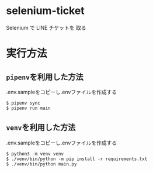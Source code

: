 # selenium-ticket

Selenium で LINE チケットを 取る

# 実行方法

## `pipenv`を利用した方法

.env.sampleをコピーし.envファイルを作成する

``` console
$ pipenv sync
$ pipenv run main
```

## `venv`を利用した方法

.env.sampleをコピーし.envファイルを作成する

``` console
$ python3 -m venv venv
$ ./venv/bin/python -m pip install -r requirements.txt
$ ./venv/bin/python main.py
```
